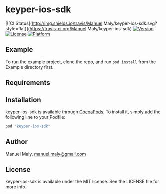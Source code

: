 # keyper-ios-sdk

[![CI Status](http://img.shields.io/travis/Manuel Maly/keyper-ios-sdk.svg?style=flat)](https://travis-ci.org/Manuel Maly/keyper-ios-sdk)
[![Version](https://img.shields.io/cocoapods/v/keyper-ios-sdk.svg?style=flat)](http://cocoapods.org/pods/keyper-ios-sdk)
[![License](https://img.shields.io/cocoapods/l/keyper-ios-sdk.svg?style=flat)](http://cocoapods.org/pods/keyper-ios-sdk)
[![Platform](https://img.shields.io/cocoapods/p/keyper-ios-sdk.svg?style=flat)](http://cocoapods.org/pods/keyper-ios-sdk)

## Example

To run the example project, clone the repo, and run `pod install` from the Example directory first.

## Requirements

## Installation

keyper-ios-sdk is available through [CocoaPods](http://cocoapods.org). To install
it, simply add the following line to your Podfile:

```ruby
pod "keyper-ios-sdk"
```

## Author

Manuel Maly, manuel.maly@gmail.com

## License

keyper-ios-sdk is available under the MIT license. See the LICENSE file for more info.
